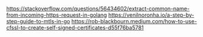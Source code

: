 https://stackoverflow.com/questions/56434602/extract-common-name-from-incoming-https-request-in-golang
https://venilnoronha.io/a-step-by-step-guide-to-mtls-in-go
https://rob-blackbourn.medium.com/how-to-use-cfssl-to-create-self-signed-certificates-d55f76ba5781